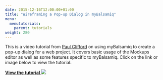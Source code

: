 ```yaml
---
date: 2015-12-16T12:00:00+01:00
title: "Wireframing a Pop-up Dialog in myBalsamiq"
menu:
  menututorials:
    parent: tutorials
weight: 280
---
```


This is a video tutorial from [Paul Clifford](http://www.disruptware.com/about/) on using myBalsamiq to create a pop-up dialog for a web project. It covers basic usage of the Mockups editor as well as some features specific to myBalsamiq. Click on the link or image below to view the tutorial.

[**View the tutorial**
![](http://media.balsamiq.com/img/support/tutorials/popup/myB-popup-tutorial.png)](http://www.disruptware.com/business/wireframe-balsamiq/)
